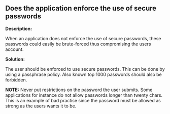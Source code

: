 Does the application enforce the use of secure passwords
-------

**Description:**

When an application does not enforce the use of secure passwords,
these passwords could easily be brute-forced thus compromising the users account.

**Solution:**

The user should be enforced to use secure passwords. This can be done by using a
passphrase policy. Also known top 1000 passwords should also be forbidden.

**NOTE:** Never put restrictions on the password the user submits. Some applications for
instance do not allow passwords longer than twenty chars. This is an example of bad
practise since the password must be allowed as strong as the users wants it to be.

